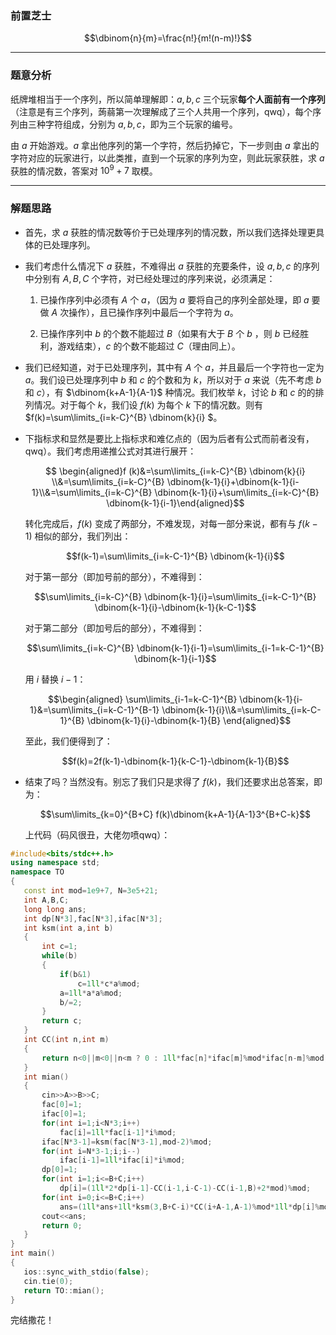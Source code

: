 ### 前置芝士

$$\dbinom{n}{m}=\frac{n!}{m!(n-m)!}$$


------------

### 题意分析

纸牌堆相当于一个序列，所以简单理解即：$a,b,c$ 三个玩家**每个人面前有一个序列**（注意是有三个序列，蒟蒻第一次理解成了三个人共用一个序列，qwq），每个序列由三种字符组成，分别为 $a,b,c$，即为三个玩家的编号。

由 $a$ 开始游戏。$a$ 拿出他序列的第一个字符，然后扔掉它，下一步则由 $a$ 拿出的字符对应的玩家进行，以此类推，直到一个玩家的序列为空，则此玩家获胜，求 $a$ 获胜的情况数，答案对 $10^9+7$ 取模。


------------

### 解题思路

- 首先，求 $a$ 获胜的情况数等价于已处理序列的情况数，所以我们选择处理更具体的已处理序列。
- 我们考虑什么情况下 $a$ 获胜，不难得出 $a$ 获胜的充要条件，设 $a,b,c$ 的序列中分别有 $A,B,C$ 个字符，对已经处理过的序列来说，必须满足：

  1. 已操作序列中必须有 $A$ 个 $a$，（因为 $a$ 要将自己的序列全部处理，即 $a$ 要做 $A$ 次操作），且已操作序列中最后一个字符为 $a$。

  2. 已操作序列中 $b$ 的个数不能超过 $B$（如果有大于 $B$ 个 $b$ ，则 $b$ 已经胜利，游戏结束），$c$ 的个数不能超过 $C$（理由同上）。
 
 - 我们已经知道，对于已处理序列，其中有 $A$ 个 $a$，并且最后一个字符也一定为 $a$。我们设已处理序列中 $b$ 和 $c$ 的个数和为 $k$，所以对于 $a$ 来说（先不考虑 $b$ 和 $c$），有 $\dbinom{k+A-1}{A-1}$ 种情况。我们枚举 $k$，讨论 $b$ 和 $c$ 的的排列情况。对于每个 $k$，我们设 $f(k)$ 为每个 $k$ 下的情况数。则有 $f(k)=\sum\limits_{i=k-C}^{B} \dbinom{k}{i} $。
 
 - 下指标求和显然是要比上指标求和难亿点的（因为后者有公式而前者没有，qwq）。我们考虑用递推公式对其进行展开：
 
   $$ \begin{aligned}f (k)&=\sum\limits_{i=k-C}^{B} \dbinom{k}{i} \\&=\sum\limits_{i=k-C}^{B} \dbinom{k-1}{i}+\dbinom{k-1}{i-1}\\&=\sum\limits_{i=k-C}^{B} \dbinom{k-1}{i}+\sum\limits_{i=k-C}^{B} \dbinom{k-1}{i-1}\end{aligned}$$
   
   转化完成后，$f(k)$ 变成了两部分，不难发现，对每一部分来说，都有与 $f(k-1)$ 相似的部分，我们列出：
   
   $$f(k-1)=\sum\limits_{i=k-C-1}^{B} \dbinom{k-1}{i}$$ 
   
   对于第一部分（即加号前的部分），不难得到：
   
   $$\sum\limits_{i=k-C}^{B} \dbinom{k-1}{i}=\sum\limits_{i=k-C-1}^{B} \dbinom{k-1}{i}-\dbinom{k-1}{k-C-1}$$
   
   对于第二部分（即加号后的部分），不难得到：
   
   $$\sum\limits_{i=k-C}^{B} \dbinom{k-1}{i-1}=\sum\limits_{i-1=k-C-1}^{B} \dbinom{k-1}{i-1}$$
   
   用 $i$ 替换 $i-1$： 
   
   $$\begin{aligned} \sum\limits_{i-1=k-C-1}^{B} \dbinom{k-1}{i-1}&=\sum\limits_{i=k-C-1}^{B-1} \dbinom{k-1}{i}\\&=\sum\limits_{i=k-C-1}^{B} \dbinom{k-1}{i}-\dbinom{k-1}{B} \end{aligned}$$
   
   至此，我们便得到了：
   
   $$f(k)=2f(k-1)-\dbinom{k-1}{k-C-1}-\dbinom{k-1}{B}$$
   
- 结束了吗？当然没有。别忘了我们只是求得了 $f(k)$，我们还要求出总答案，即为：

  $$\sum\limits_{k=0}^{B+C} f(k)\dbinom{k+A-1}{A-1}3^{B+C-k}$$
  
  上代码（码风很丑，大佬勿喷qwq）：

 ```cpp
#include<bits/stdc++.h>
using namespace std;
namespace TO
{
	const int mod=1e9+7, N=3e5+21;
	int A,B,C;
	long long ans;
	int dp[N*3],fac[N*3],ifac[N*3];
	int ksm(int a,int b)
	{
		int c=1;
		while(b)
		{
			if(b&1)
				c=1ll*c*a%mod;
			a=1ll*a*a%mod;
			b/=2;
		}
		return c;
	}
	int CC(int n,int m)
	{
		return n<0||m<0||n<m ? 0 : 1ll*fac[n]*ifac[m]%mod*ifac[n-m]%mod;
	}
	int mian()
	{
		cin>>A>>B>>C;
		fac[0]=1;
		ifac[0]=1;
		for(int i=1;i<N*3;i++)
			fac[i]=1ll*fac[i-1]*i%mod;
		ifac[N*3-1]=ksm(fac[N*3-1],mod-2)%mod;
		for(int i=N*3-1;i;i--)
			ifac[i-1]=1ll*ifac[i]*i%mod;
		dp[0]=1;
		for(int i=1;i<=B+C;i++)
			dp[i]=(1ll*2*dp[i-1]-CC(i-1,i-C-1)-CC(i-1,B)+2*mod)%mod;
		for(int i=0;i<=B+C;i++)
			ans=(1ll*ans+1ll*ksm(3,B+C-i)*CC(i+A-1,A-1)%mod*1ll*dp[i]%mod)%mod;
		cout<<ans;
		return 0;
	}
}
int main()
{
	ios::sync_with_stdio(false);
	cin.tie(0);
	return TO::mian();
}
 ```
 
 完结撒花！